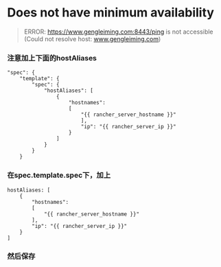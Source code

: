 # Does not have minimum availability
> ERROR: https://www.gengleiming.com:8443/ping is not accessible (Could not resolve host: www.gengleiming.com)

### 注意加上下面的hostAliases

```
"spec": { 
    "template": { 
        "spec": { 
            "hostAliases": [ 
                { 
                    "hostnames": 
                    [ 
                        "{{ rancher_server_hostname }}" 
                        ], 
                        "ip": "{{ rancher_server_ip }}"
                    }
                ]
            }
        }
    }
```

### 在spec.template.spec下，加上

```
hostAliases: [ 
    { 
        "hostnames": 
        [ 
            "{{ rancher_server_hostname }}" 
        ], 
        "ip": "{{ rancher_server_ip }}" 
    }
] 
```

### 然后保存
